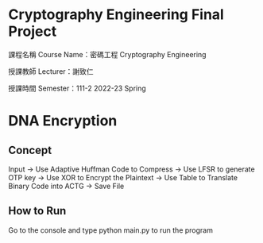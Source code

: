 # Cryptography Engineering Final Project
課程名稱 Course Name：密碼工程 Cryptography Engineering

授課教師 Lecturer：謝致仁

授課時間 Semester：111-2 2022-23 Spring
# DNA Encryption

## Concept
Input -> Use Adaptive Huffman Code to Compress -> Use LFSR to generate OTP key -> Use XOR to Encrypt the Plaintext -> Use Table to Translate Binary Code into ACTG -> Save File

## How to Run

Go to the console and type python main.py to run the program
